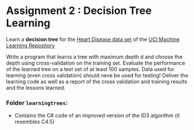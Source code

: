 # Assignment 2 : Decision Tree Learning

Learn a **decision tree** for the [Heart Disease data set](http://archive.ics.uci.edu/ml/datasets/Heart+Disease) of the [UCI Machine Learning Repository](http://archive.ics.uci.edu/ml/)

Write a program that learns a tree with maximum depth d and choose the depth using cross-validation on the training set.
Evaluate the performance of the learned tree on a test set of at least 100 samples.
Data used for learning (even cross validation) should neve be used for testing!
Deliver the learning code as well as a report of the cross validation and training results and the lessons learned.

### Folder  `learningtrees`:
  - Contains the C# code of an improved version of the ID3 algorithm (it resembles C4.5) 

